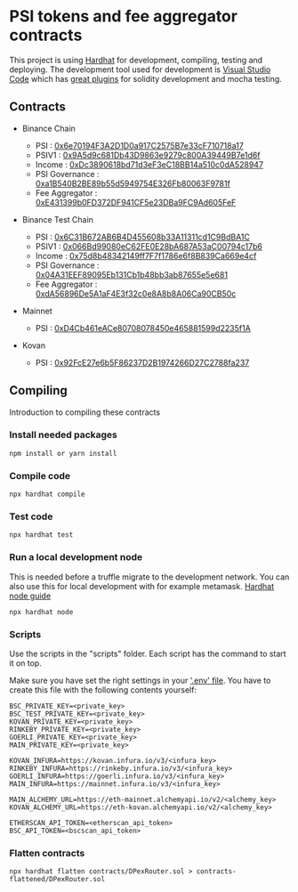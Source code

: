 # PSI tokens and fee aggregator contracts

This project is using [Hardhat](https://hardhat.org/getting-started/) for development, compiling, testing and deploying. The development tool used for development is [Visual Studio Code](https://code.visualstudio.com/) which has [great plugins](https://hardhat.org/guides/vscode-tests.html) for solidity development and mocha testing.

## Contracts

* Binance Chain
  * PSI : [0x6e70194F3A2D1D0a917C2575B7e33cF710718a17](https://bscscan.com/address/0x6e70194F3A2D1D0a917C2575B7e33cF710718a17)
  * PSIV1 : [0x9A5d9c681Db43D9863e9279c800A39449B7e1d6f](https://bscscan.com/address/0x9A5d9c681Db43D9863e9279c800A39449B7e1d6f)
  * Income : [0xDc3890618bd71d3eF3eC18BB14a510c0dA528947](https://bscscan.com/address/0xDc3890618bd71d3eF3eC18BB14a510c0dA528947)
  * PSI Governance : [0xa1B540B2BE89b55d5949754E326Fb80063F9781f](https://bscscan.com/address/0xa1B540B2BE89b55d5949754E326Fb80063F9781f)
  * Fee Aggregator : [0xE431399b0FD372DF941CF5e23DBa9FC9Ad605FeF](https://bscscan.com/address/0xE431399b0FD372DF941CF5e23DBa9FC9Ad605FeF)

* Binance Test Chain
  * PSI : [0x6C31B672AB6B4D455608b33A11311cd1C9BdBA1C](https://testnet.bscscan.com/address/0x6C31B672AB6B4D455608b33A11311cd1C9BdBA1C)
  * PSIV1 : [0x066Bd99080eC62FE0E28bA687A53aC00794c17b6](https://testnet.bscscan.com/address/0x066Bd99080eC62FE0E28bA687A53aC00794c17b6)
  * Income : [0x75d8b48342149ff7F7f1786e6f8B839Ca669e4cf](https://testnet.bscscan.com/address/0x75d8b48342149ff7F7f1786e6f8B839Ca669e4cf)
  * PSI Governance : [0x04A31EEF89095Eb131Cb1b48bb3ab87655e5e681](https://testnet.bscscan.com/address/0x04A31EEF89095Eb131Cb1b48bb3ab87655e5e681)
  * Fee Aggregator : [0xdA56896De5A1aF4E3f32c0e8A8b8A06Ca90CB50c](https://testnet.bscscan.com/address/0xdA56896De5A1aF4E3f32c0e8A8b8A06Ca90CB50c)

* Mainnet
  * PSI : [0xD4Cb461eACe80708078450e465881599d2235f1A](https://etherscan.io/address/0xD4Cb461eACe80708078450e465881599d2235f1A)

* Kovan
  * PSI : [0x92FcE27e6b5F86237D2B1974266D27C2788fa237](https://kovan.etherscan.io/address/0x92FcE27e6b5F86237D2B1974266D27C2788fa237)

## Compiling

Introduction to compiling these contracts

### Install needed packages

```npm
npm install or yarn install
```

### Compile code

```npm
npx hardhat compile
```

### Test code

```node
npx hardhat test
```

### Run a local development node

This is needed before a truffle migrate to the development network. You can also use this for local development with for example metamask. [Hardhat node guide](https://hardhat.org/hardhat-network/)

```node
npx hardhat node
```

### Scripts

Use the scripts in the "scripts" folder. Each script has the command to start it on top.

Make sure you have set the right settings in your ['.env' file](https://www.npmjs.com/package/dotenv). You have to create this file with the following contents yourself:

```node
BSC_PRIVATE_KEY=<private_key>
BSC_TEST_PRIVATE_KEY=<private_key>
KOVAN_PRIVATE_KEY=<private_key>
RINKEBY_PRIVATE_KEY=<private_key>
GOERLI_PRIVATE_KEY=<private_key>
MAIN_PRIVATE_KEY=<private_key>

KOVAN_INFURA=https://kovan.infura.io/v3/<infura_key>
RINKEBY_INFURA=https://rinkeby.infura.io/v3/<infura_key>
GOERLI_INFURA=https://goerli.infura.io/v3/<infura_key>
MAIN_INFURA=https://mainnet.infura.io/v3/<infura_key>

MAIN_ALCHEMY_URL=https://eth-mainnet.alchemyapi.io/v2/<alchemy_key>
KOVAN_ALCHEMY_URL=https://eth-kovan.alchemyapi.io/v2/<alchemy_key>

ETHERSCAN_API_TOKEN=<etherscan_api_token>
BSC_API_TOKEN=<bscscan_api_token>
```

### Flatten contracts

```node
npx hardhat flatten contracts/DPexRouter.sol > contracts-flattened/DPexRouter.sol
```
